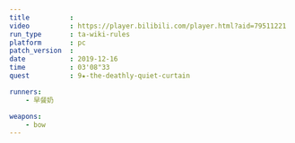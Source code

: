 ```yaml
---
title          :
video          : https://player.bilibili.com/player.html?aid=79511221
run_type       : ta-wiki-rules
platform       : pc
patch_version  : 
date           : 2019-12-16
time           : 03'08"33
quest          : 9★-the-deathly-quiet-curtain

runners:
    - 早餐奶

weapons:
    - bow
---
```

